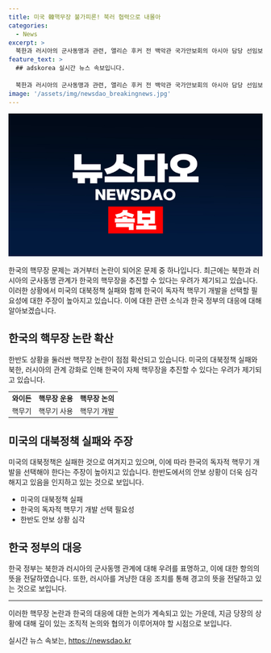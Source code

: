 ```yaml
---
title: 미국 韓핵무장 불가피론! 북러 협력으로 내몰아
categories:
  - News
excerpt: >
  북한과 러시아의 군사동맹과 관련, 앨리슨 후커 전 백악관 국가안보회의 아시아 담당 선임보좌관은 한국이 자체 핵무장을 추진할 수 있다고 전망했다. 미국의 대북정책 실패로 한국에서 핵무기 재배치나 자체 핵무장을 요구하는 목소리가 높아지고 있다. 더그 밴도우 선임 연구원은 한국이 독자적 핵무기 개발을 받아들여야 한다고 주장하며, 한국 정부는 북한과 러시아에 대한 항의와 경고를 전달하고 있다.
feature_text: >
  ## adskorea 실시간 뉴스 속보입니다.

  북한과 러시아의 군사동맹과 관련, 앨리슨 후커 전 백악관 국가안보회의 아시아 담당 선임보좌관은 한국이 자체 핵무장을 추진할 수 있다고 전망했다. 미국의 대북정책 실패로 한국에서 핵무기 재배치나 자체 핵무장을 요구하는 목소리가 높아지고 있다. 더그 밴도우 선임 연구원은 한국이 독자적 핵무기 개발을 받아들여야 한다고 주장하며, 한국 정부는 북한과 러시아에 대한 항의와 경고를 전달하고 있다.
image: '/assets/img/newsdao_breakingnews.jpg'
---
```


<p><img src="/assets/img/newsdao_breakingnews.jpg" alt="adskorea 속보" /></p>

<p>한국의 핵무장 문제는 과거부터 논란이 되어온 문제 중 하나입니다. 최근에는 북한과 러시아의 군사동맹 관계가 한국의 핵무장을 추진할 수 있다는 우려가 제기되고 있습니다. 이러한 상황에서 미국의 대북정책 실패와 함께 한국이 독자적 핵무기 개발을 선택할 필요성에 대한 주장이 높아지고 있습니다. 이에 대한 관련 소식과 한국 정부의 대응에 대해 알아보겠습니다. </p>

<h2 data-ke-size="size26">한국의 핵무장 논란 확산</h2>

<p data-ke-size="size16">한반도 상황을 둘러싼 핵무장 논란이 점점 확산되고 있습니다. 미국의 대북정책 실패와 북한, 러시아의 관계 강화로 인해 한국이 자체 핵무장을 추진할 수 있다는 우려가 제기되고 있습니다.</p>

<table>
  <tr>
    <td style="text-align: center; height: 17px;"><b>와이든</b></td>
    <td style="text-align: center; height: 17px;"><b>핵무장 운용</b></td>
    <td style="text-align: center; height: 17px;"><b>핵무장 논의</b></td>
  </tr>
  <tr>
    <td style="text-align: center; height: 17px;">핵무기</td>
    <td style="text-align: center; height: 17px;">핵무기 사용</td>
    <td style="text-align: center; height: 17px;">핵무기 개발</td>
  </tr>
</table>

<h2 data-ke-size="size26">미국의 대북정책 실패와 주장</h2>

<p data-ke-size="size16">미국의 대북정책은 실패한 것으로 여겨지고 있으며, 이에 따라 한국의 독자적 핵무기 개발을 선택해야 한다는 주장이 높아지고 있습니다. 한반도에서의 안보 상황이 더욱 심각해지고 있음을 인지하고 있는 것으로 보입니다.</p>

<ul>
  <li>미국의 대북정책 실패</li>
  <li>한국의 독자적 핵무기 개발 선택 필요성</li>
  <li>한반도 안보 상황 심각</li>
</ul>

<h2 data-ke-size="size26">한국 정부의 대응</h2>

<p data-ke-size="size16">한국 정부는 북한과 러시아의 군사동맹 관계에 대해 우려를 표명하고, 이에 대한 항의의 뜻을 전달하였습니다. 또한, 러시아를 겨냥한 대응 조치를 통해 경고의 뜻을 전달하고 있는 것으로 보입니다.</p>

<hr>

<p>이러한 핵무장 논란과 한국의 대응에 대한 논의가 계속되고 있는 가운데, 지금 당장의 상황에 대해 깊이 있는 조직적 논의와 협의가 이루어져야 할 시점으로 보입니다.</p>
실시간 뉴스 속보는, <a href="https://newsdao.kr" rel="dofollow">https://newsdao.kr</a>


